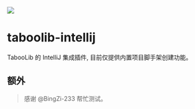 ![](https://wiki.ptms.ink/images/6/69/Taboolib-png-blue-v2.png)

# taboolib-intellij

TabooLib 的 IntelliJ 集成插件, 目前仅提供内置项目脚手架创建功能。

## 额外

> 感谢 @BingZi-233 帮忙测试。
